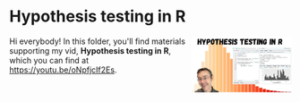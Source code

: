 # Hypothesis testing in R
[<img src="hypothesis thumb.jpg" align="right" height="100" />](<https://youtu.be/oNpfjcIf2Es>)

Hi everybody! In this folder, you'll find materials supporting my vid, **Hypothesis testing in R**, which you can find at <https://youtu.be/oNpfjcIf2Es>. 


